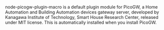 node-picogw-plugin-macro is a default plugin module for PicoGW, a Home Automation and Building Automation devices gateway server, developed by Kanagawa Institute of Technology, Smart House Research Center, released under MIT license. This is automatically installed when you install PicoGW.
